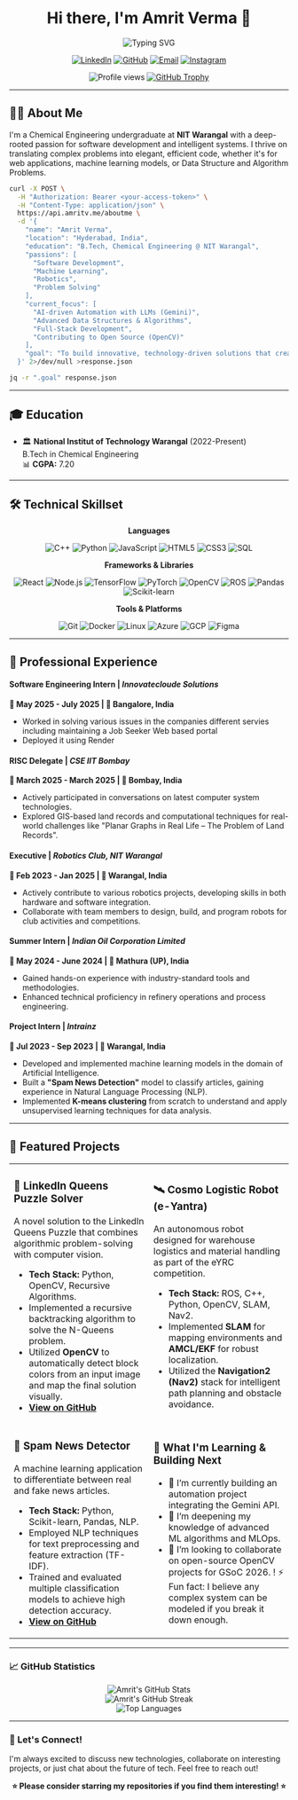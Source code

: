 <div align="center">
  <h1 align="center">Hi there, I'm Amrit Verma 👋</h1>
  <img src="https://readme-typing-svg.herokuapp.com?font=Fira+Code&size=28&duration=3000&pause=1000&color=00D4FF&center=true&vCenter=true&width=600&lines=Software+Developer;Machine+Learning+Enthusiast;Problem+Solver;Prompt+Engineer" alt="Typing SVG">
  
  <p align="center">
    <a href="https://linkedin.com/in/amrit-v306" target="_blank"><img src="https://img.shields.io/badge/LinkedIn-0077B5?style=for-the-badge&logo=linkedin&logoColor=white" alt="LinkedIn"></a>
    <a href="https://github.com/amritv0306" target="_blank"><img src="https://img.shields.io/badge/GitHub-100000?style=for-the-badge&logo=github&logoColor=white" alt="GitHub"></a>
    <!-- Add your email here -->
    <a href="mailto:amritishoney@gmail.com"><img src="https://img.shields.io/badge/Email-D14836?style=for-the-badge&logo=gmail&logoColor=white" alt="Email"></a>
    <a href="https://www.instagram.com/amrit_v306/"><img src="https://img.shields.io/badge/Instagram-E4405F?style=for-the-badge&logo=instagram&logoColor=white" alt="Instagram"></a>
    
  </p>

  <p align="center">
    <img src="https://komarev.com/ghpvc/?username=amritv0306&label=PROFILE+VIEWS&color=0e75b6&style=flat-square" alt="Profile views">
    <a href="https://github.com/ryo-ma/github-profile-trophy"><img src="https://github-profile-trophy.vercel.app/?username=amritv0306&theme=radical&column=7" alt="GitHub Trophy"></a>
  </p>
</div>

---

## 👨‍💻 About Me

I'm a Chemical Engineering undergraduate at **NIT Warangal** with a deep-rooted passion for software development and intelligent systems. I thrive on translating complex problems into elegant, efficient code, whether it's for web applications, machine learning models, or Data Structure and Algorithm Problems.

```bash
curl -X POST \
  -H "Authorization: Bearer <your-access-token>" \
  -H "Content-Type: application/json" \
  https://api.amritv.me/aboutme \
  -d '{
    "name": "Amrit Verma",
    "location": "Hyderabad, India",
    "education": "B.Tech, Chemical Engineering @ NIT Warangal",
    "passions": [
      "Software Development",
      "Machine Learning",
      "Robotics",
      "Problem Solving"
    ],
    "current_focus": [
      "AI-driven Automation with LLMs (Gemini)",
      "Advanced Data Structures & Algorithms",
      "Full-Stack Development",
      "Contributing to Open Source (OpenCV)"
    ],
    "goal": "To build innovative, technology-driven solutions that create a tangible impact."
  }' 2>/dev/null >response.json

jq -r ".goal" response.json
```

---

## 🎓 Education


- 🏛️ **National Institut of Technology Warangal** (2022-Present)  
  B.Tech in Chemical Engineering  
  📊 **CGPA:** 7.20
  

---


## 🛠️ Technical Skillset

<div align="center">
  
**Languages**
<p>
  <img src="https://img.shields.io/badge/C++-00599C?style=for-the-badge&logo=cplusplus&logoColor=white" alt="C++">
  <img src="https://img.shields.io/badge/Python-3776AB?style=for-the-badge&logo=python&logoColor=white" alt="Python">
  <img src="https://img.shields.io/badge/JavaScript-F7DF1E?style=for-the-badge&logo=javascript&logoColor=black" alt="JavaScript">
  <img src="https://img.shields.io/badge/HTML5-E34F26?style=for-the-badge&logo=html5&logoColor=white" alt="HTML5">
  <img src="https://img.shields.io/badge/CSS3-1572B6?style=for-the-badge&logo=css3&logoColor=white" alt="CSS3">
  <img src="https://img.shields.io/badge/SQL-4479A1?style=for-the-badge&logo=mysql&logoColor=white" alt="SQL">
</p>

**Frameworks & Libraries**
<p>
  <img src="https://img.shields.io/badge/React-61DAFB?style=for-the-badge&logo=react&logoColor=black" alt="React">
  <img src="https://img.shields.io/badge/Node.js-339933?style=for-the-badge&logo=node.js&logoColor=white" alt="Node.js">
  <img src="https://img.shields.io/badge/TensorFlow-FF6F00?style=for-the-badge&logo=tensorflow&logoColor=white" alt="TensorFlow">
  <img src="https://img.shields.io/badge/PyTorch-EE4C2C?style=for-the-badge&logo=pytorch&logoColor=white" alt="PyTorch">
  <img src="https://img.shields.io/badge/OpenCV-5C3EE8?style=for-the-badge&logo=opencv&logoColor=white" alt="OpenCV">
  <img src="https://img.shields.io/badge/ROS-22314E?style=for-the-badge&logo=ros&logoColor=white" alt="ROS">
  <img src="https://img.shields.io/badge/Pandas-150458?style=for-the-badge&logo=pandas&logoColor=white" alt="Pandas">
  <img src="https://img.shields.io/badge/SciKit_Learn-F7931E?style=for-the-badge&logo=scikit-learn&logoColor=white" alt="Scikit-learn">
</p>

**Tools & Platforms**
<p>
  <img src="https://img.shields.io/badge/Git-F05032?style=for-the-badge&logo=git&logoColor=white" alt="Git">
  <img src="https://img.shields.io/badge/Docker-2496ED?style=for-the-badge&logo=docker&logoColor=white" alt="Docker">
  <img src="https://img.shields.io/badge/Linux-FCC624?style=for-the-badge&logo=linux&logoColor=black" alt="Linux">
  <img src="https://img.shields.io/badge/Microsoft_Azure-0089D6?style=for-the-badge&logo=microsoft-azure&logoColor=white" alt="Azure">
  <img src="https://img.shields.io/badge/Google_Cloud-4285F4?style=for-the-badge&logo=google-cloud&logoColor=white" alt="GCP">
  <img src="https://img.shields.io/badge/Figma-F24E1E?style=for-the-badge&logo=figma&logoColor=white" alt="Figma">
</p>
</div>

---

## 💼 Professional Experience

#### **Software Engineering Intern** | *Innovatecloude Solutions*
**📅 May 2025 - July 2025 | 📍 Bangalore, India**
- Worked in solving various issues in the companies different servies including maintaining a Job Seeker Web based portal 
- Deployed it using Render

#### **RISC Delegate** | *CSE IIT Bombay*
**📅 March 2025 - March 2025 | 📍 Bombay, India**
- Actively participated in conversations on latest computer system technologies.
- Explored GIS-based land records and computational techniques for real-world challenges like "Planar Graphs in Real Life – The Problem of Land Records".

#### **Executive** | *Robotics Club, NIT Warangal*
**📅 Feb 2023 - Jan 2025 | 📍 Warangal, India**
- Actively contribute to various robotics projects, developing skills in both hardware and software integration.
- Collaborate with team members to design, build, and program robots for club activities and competitions.



#### **Summer Intern** | *Indian Oil Corporation Limited*
**📅 May 2024 - June 2024 | 📍 Mathura (UP), India**
- Gained hands-on experience with industry-standard tools and methodologies.
- Enhanced technical proficiency in refinery operations and process engineering.


#### **Project Intern** | *Intrainz*
**📅 Jul 2023 - Sep 2023 | 📍 Warangal, India**
- Developed and implemented machine learning models in the domain of Artificial Intelligence.
- Built a **"Spam News Detection"** model to classify articles, gaining experience in Natural Language Processing (NLP).
- Implemented **K-means clustering** from scratch to understand and apply unsupervised learning techniques for data analysis.

---

## 🚀 Featured Projects

<!-- > You can add links to your repositories by replacing `#` with the actual URL. -->

<table>
<tr>
<td width="50%">

### 🤖 LinkedIn Queens Puzzle Solver
A novel solution to the LinkedIn Queens Puzzle that combines algorithmic problem-solving with computer vision.
- **Tech Stack:** Python, OpenCV, Recursive Algorithms.
- Implemented a recursive backtracking algorithm to solve the N-Queens problem.
- Utilized **OpenCV** to automatically detect block colors from an input image and map the final solution visually.
- **[View on GitHub](https://github.com/amritv0306/Queens_Game_Solver)**

</td>
<td width="50%">

### 🛰️ Cosmo Logistic Robot (e-Yantra)
An autonomous robot designed for warehouse logistics and material handling as part of the eYRC competition.
- **Tech Stack:** ROS, C++, Python, OpenCV, SLAM, Nav2.
- Implemented **SLAM** for mapping environments and **AMCL/EKF** for robust localization.
- Utilized the **Navigation2 (Nav2)** stack for intelligent path planning and obstacle avoidance.
<!-- - **[View on GitHub](#)** -->

</td>
</tr>
<tr>
<td width="50%">

### 📰 Spam News Detector
A machine learning application to differentiate between real and fake news articles.
- **Tech Stack:** Python, Scikit-learn, Pandas, NLP.
- Employed NLP techniques for text preprocessing and feature extraction (TF-IDF).
- Trained and evaluated multiple classification models to achieve high detection accuracy.
- **[View on GitHub](https://github.com/amritv0306/Fake-News-Detection)**

</td>
<td width="50%">

### 🎯 What I'm Learning & Building Next

- 🔭 I’m currently building an automation project integrating the Gemini API.
- 🌱 I’m deepening my knowledge of advanced ML algorithms and MLOps.
- 👯 I’m looking to collaborate on open-source OpenCV projects for GSoC 2026.
! ⚡ Fun fact: I believe any complex system can be modeled if you break it down enough.


</td>
</tr>
</table>

---

### 📈 GitHub Statistics

<div align="center">
  <img src="https://github-readme-stats.vercel.app/api?username=amritv0306&show_icons=true&theme=radical&count_private=true" alt="Amrit's GitHub Stats" />
  <br>
  <img src="https://github-readme-streak-stats.herokuapp.com/?user=amritv0306&theme=radical" alt="Amrit's GitHub Streak" />
  <br>
  <img src="https://github-readme-stats.vercel.app/api/top-langs/?username=amritv0306&layout=compact&theme=radical" alt="Top Languages" />
</div>

---

### 🤝 Let's Connect!

I'm always excited to discuss new technologies, collaborate on interesting projects, or just chat about the future of tech. Feel free to reach out!

<div align="center">

**⭐ Please consider starring my repositories if you find them interesting! ⭐**

</div>
